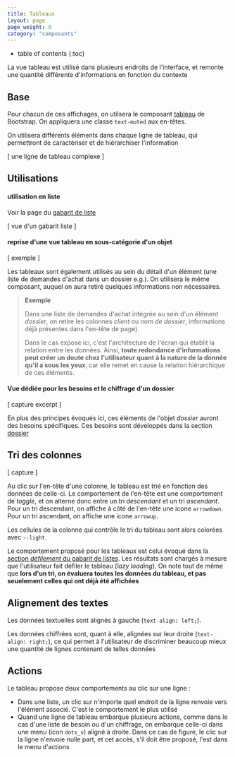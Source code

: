 ```yaml
---
title: Tableaux
layout: page
page_weight: 0
category: "composants"
---
```

* table of contents
{:toc}

La vue tableau est utilisé dans plusieurs endroits de l'interface, et remonte une quantité différente d'informations en fonction du contexte

## Base ##

Pour chacun de ces affichages, on utilsera le composant [tableau](https://getbootstrap.com/docs/4.5/content/tables/) de Bootstrap. On appliquera une classe `text-muted` aux en-têtes.

On utilisera différents éléments dans chaque ligne de tableau, qui permettront de caractériser et de hiérarchiser l'information

[ une ligne de tableau complexe ]

## Utilisations ##

#### utilisation en liste ####

Voir la page du [gabarit de liste](gabarits.listes.html#vue-tableau)

[ vue d'un gabarit liste ]

#### reprise d'une vue tableau en sous-catégorie d'un objet ####

[ exemple ]

Les tableaux sont également utilisés au sein du détail d'un élément (une liste de demandes d'achat dans un dossier e.g.). On utilisera le même composant, auquel on aura retiré quelques informations non nécessaires.

> **Exemple**
> 
> Dans une liste de demandes d'achat intégrée au sein d'un élément *dossier*, on retire les colonnes *client* ou *nom de dossier*, informations déjà présentes dans l'en-tête de page). 
>
> Dans le cas exposé ici, c'est l'architecture de l'écran qui établit la relation entre les données. Ainsi, **toute redondance d'informations peut créer un doute chez l'utilisateur quant à la nature de la donnée qu'il a sous les yeux**, car elle remet en cause la relation hiérarchique de ces éléments.

#### Vue dédiée pour les besoins et le chiffrage d'un dossier ####

[ capture excerpt ]

En plus des principes évoqués ici, ces éléments de l'objet *dossier* auront des besoins spécifiques. Ces besoins sont développés dans la section [dossier](ui.dossier.html)

## Tri des colonnes ##

[ capture ]

Au clic sur l'en-tête d'une colonne, le tableau est trié en fonction des données de celle-ci. Le comportement de l'en-tête est une comportement de *toggle*, et on alterne donc entre un tri *descendant* et un tri *ascendant*. Pour un tri descendant, on affiche à côté de l'en-tête une icone `arrowdown`. Pour un tri ascendant, on affiche une icone `arrowup`.

Les cellules de la colonne qui contrôle le tri du tableau sont alors colorées avec `--light`.

Le comportement proposé pour les tableaux est celui évoqué dans la [section *défilement* du gabarit de listes](gabarits.listes.html#défilement). Les résultats sont chargés à mesure que l'utilisateur fait défiler le tableau (*lazy loading*). On note tout de même que **lors d'un tri, on évaluera toutes les données du tableau, et pas seuelement celles qui ont déjà été affichées**

## Alignement des textes ##
Les données textuelles sont alignés à gauche (`text-align: left;`). 

Les données chiffrées sont, quant à elle, alignées sur leur droite (`text-align: right;`), ce qui permet à l'utilisateur de discriminer beaucoup mieux une quantité de lignes contenant de telles données

## Actions ##
Le tableau propose deux comportements au clic sur une ligne :
- Dans une liste, un clic sur n'importe quel endroit de la ligne renvoie vers l'élément associé. C'est le comportement le plus utilisé
- Quand une ligne de tableau embarque plusieurs actions, comme dans le cas d'une liste de besoin ou d'un chiffrage, on embarque celle-ci dans une menu (icon `dots_v`) aligné à droite. Dans ce cas de figure, le clic sur la ligne n'envoie nulle part, et cet accès, s'il doit être proposé, l'est dans le menu d'actions


